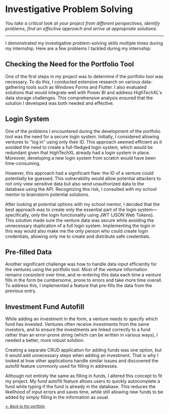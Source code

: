 # Investigative Problem Solving
*You take a critical look at your project from different perspectives, identify problems, find an effective approach and arrive at appropriate solutions.*
***

I demonstrated my investigative problem-solving skills multiple times during my internship. Here are a few problems I tackled during my internship:

## Checking the Need for the Portfolio Tool
One of the first steps in my project was to determine if the portfolio tool was necessary. To do this, I conducted extensive research on various data-gathering tools such as Windows Forms and Flutter. I also evaluated solutions that would integrate well with Power BI and address HighTechXL's data storage challenges. This comprehensive analysis ensured that the solution I developed was both needed and effective.

## Login System
One of the problems I encountered during the development of the portfolio tool was the need for a secure login system. Initially, I considered allowing ventures to "log in" using only their ID. This approach seemed efficient as it avoided the need to create a full-fledged login system, which would be redundant given that HighTechXL already had a login system in place. Moreover, developing a new login system from scratch would have been time-consuming.

However, this approach had a significant flaw: the ID of a venture could potentially be guessed. This vulnerability would allow potential attackers to not only view sensitive data but also send unauthorized data to the database using the API. Recognizing this risk, I consulted with my school mentor to brainstorm potential solutions.

After looking at potential options with my school mentor, I decided that the best approach was to create only the essential part of the login system—specifically, only the login functionality using JWT (JSON Web Tokens). This solution made sure the venture data was secure while avoiding the unnecessary duplication of a full login system. Implementing the login in this way would also make me the only person who could create login credentials, allowing only me to create and distribute safe credentials.

## Pre-filled Data
Another significant challenge was how to handle data input efficiently for the ventures using the portfolio tool. Most of the venture information remains consistent over time, and re-entering this data each time a venture fills in the form be cumbersome, prone to errors and take more time overall. To address this, I implemented a feature that pre-fills the data from the previous entry.

## Investment Fund Autofill
While adding an investment in the form, a venture needs to specify which fund has invested. Ventures often receive investments from the same investors, and to ensure the investments are linked correctly to a fund rather than an error-prone string (which can be written in various ways), I needed a better, more robust solution.

Creating a separate CRUD application for adding funds was one option, but it would add unnecessary steps when adding an investment. That is why I looked at how other applications handle similar issues and discovered the autofill feature commonly used for filling in addresses.

Although not entirely the same as filling in funds, I altered this concept to fit my project. My fund autofill feature allows users to quickly autocomplete a fund while typing if the fund is already in the database. This reduces the likelihood of input errors and saves time, while still allowing new funds to be added by simply filling in the information as usual.

<small><i><a href="https://github.com/BramVerkuijlen/Portfolio-S5-Internship"><- Back to the portfolio</a></i></small>
